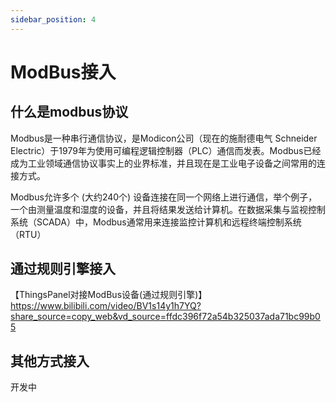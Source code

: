 ```yaml
---
sidebar_position: 4
---
```


# ModBus接入

## 什么是modbus协议

Modbus是一种串行通信协议，是Modicon公司（现在的施耐德电气 Schneider Electric）于1979年为使用可编程逻辑控制器（PLC）通信而发表。Modbus已经成为工业领域通信协议事实上的业界标准，并且现在是工业电子设备之间常用的连接方式。

Modbus允许多个 (大约240个) 设备连接在同一个网络上进行通信，举个例子，一个由测量温度和湿度的设备，并且将结果发送给计算机。在数据采集与监视控制系统（SCADA）中，Modbus通常用来连接监控计算机和远程终端控制系统（RTU）

## 通过规则引擎接入

【ThingsPanel对接ModBus设备(通过规则引擎)】  
https://www.bilibili.com/video/BV1s14y1h7YQ?share_source=copy_web&vd_source=ffdc396f72a54b325037ada71bc99b05

## 其他方式接入

开发中


